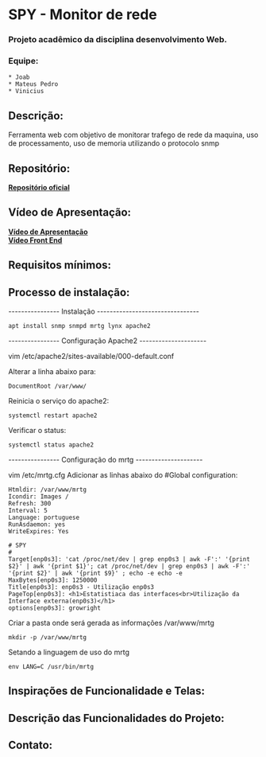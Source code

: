 # SPY - Monitor de rede

### Projeto acadêmico da disciplina desenvolvimento Web.
### Equipe:
	* Joab
	* Mateus Pedro
	* Vinicius 

## Descrição:

Ferramenta web com objetivo de monitorar trafego de rede da maquina, uso de processamento, uso de memoria utilizando o protocolo snmp

## Repositório:
[**Repositório oficial**](https://github.com/viniciusaccioly/spy)<br>

## Vídeo de Apresentação:
[**Vídeo de Apresentação**](https://youtu.be/ZcMAWlk2AtY)<br>
[**Vídeo Front End**](https://youtu.be/Yr7W37x2-70)

## Requisitos mínimos:
	
## Processo de instalação:
---------------- Instalação --------------------------------

	apt install snmp snmpd mrtg lynx apache2

---------------- Configuração Apache2 ---------------------

vim /etc/apache2/sites-available/000-default.conf

Alterar a linha abaixo para:
	
	DocumentRoot /var/www/

Reinicia o serviço do apache2:
	
	systemctl restart apache2

Verificar o status:
	
	systemctl status apache2

---------------- Configuração do mrtg ---------------------

vim /etc/mrtg.cfg
Adicionar as linhas abaixo do #Global configuration:

	Htmldir: /var/www/mrtg
	Icondir: Images /
	Refresh: 300
	Interval: 5
	Language: portuguese
	RunAsdaemon: yes
	WriteExpires: Yes

	# SPY
	#
	Target[enp0s3]: 'cat /proc/net/dev | grep enp0s3 | awk -F':' '{print $2}' | awk '{print $1}'; cat /proc/net/dev | grep enp0s3 | awk -F':' '{print $2}' | awk '{print $9}' ; echo -e echo -e
	MaxBytes[enp0s3]: 1250000
	Title[enp0s3]: enp0s3 - Utilização enp0s3
	PageTop[enp0s3]: <h1>Estatistiaca das interfaces<br>Utilização da Interface externa(enp0s3)</h1>
	options[enp0s3]: growright

Criar a pasta  onde será gerada as informações /var/www/mrtg 
	
	mkdir -p /var/www/mrtg

Setando a linguagem de uso do mrtg

	env LANG=C /usr/bin/mrtg
## Inspirações de Funcionalidade e Telas:

## Descrição das Funcionalidades do Projeto:

## Contato:
